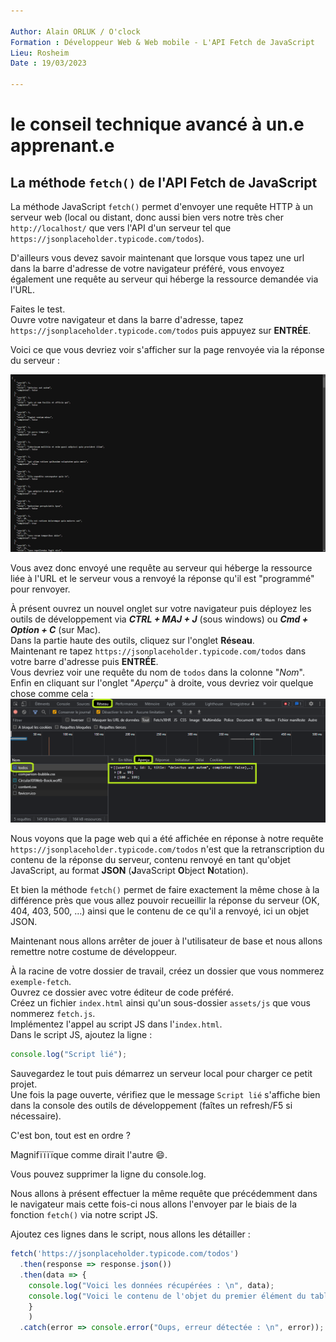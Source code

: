 ```yaml
---

Author: Alain ORLUK / O'clock  
Formation : Développeur Web & Web mobile - L'API Fetch de JavaScript
Lieu: Rosheim
Date : 19/03/2023  

---
```

# **le conseil technique avancé à un.e apprenant.e**

## **La méthode `fetch()` de l'API Fetch de JavaScript**

La méthode JavaScript `fetch()` permet d'envoyer une requête HTTP à un serveur web (local ou distant, donc aussi bien vers notre très cher `http://localhost/` que vers l'API d'un serveur tel que `https://jsonplaceholder.typicode.com/todos`).  

D'ailleurs vous devez savoir maintenant que lorsque vous tapez une url dans la barre d'adresse de votre navigateur préféré, vous envoyez également une requête au serveur qui héberge la ressource demandée via l'URL.  

Faites le test.  
Ouvre votre navigateur et dans la barre d'adresse, tapez `https://jsonplaceholder.typicode.com/todos` puis appuyez sur **ENTRÉE**.

Voici ce que vous devriez voir s'afficher sur la page renvoyée via la réponse du serveur :  

![La réponse à la requête](/assets/img/json_placeholder_result.png)

Vous avez donc envoyé une requête au serveur qui héberge la ressource liée à l'URL et le serveur vous a renvoyé la réponse qu'il est "programmé" pour renvoyer.  

À présent ouvrez un nouvel onglet sur votre navigateur puis déployez les outils de développement via ***CTRL + MAJ + J*** (sous windows) ou ***Cmd + Option + C*** (sur Mac).  
Dans la partie haute des outils, cliquez sur l'onglet **Réseau**.  
Maintenant re tapez `https://jsonplaceholder.typicode.com/todos` dans votre barre d'adresse puis **ENTRÉE**.  
Vous devriez voir une requête du nom de `todos` dans la colonne "*Nom*".  
Enfin en cliquant sur l'onglet "*Aperçu*" à droite, vous devriez voir quelque chose comme cela :  
![Les informations réseau de la requête](/assets/img/json_placeholder_result_reseau.png)

Nous voyons que la page web qui a été affichée en réponse à notre requête `https://jsonplaceholder.typicode.com/todos` n'est que la retranscription du contenu de la réponse du serveur, contenu renvoyé en tant qu'objet JavaScript, au format **JSON** (**J**avaScript **O**bject **N**otation).  

Et bien la méthode `fetch()` permet de faire exactement la même chose à la différence près que vous allez pouvoir recueillir la réponse du serveur (OK, 404, 403, 500, …) ainsi que le contenu de ce qu'il a renvoyé, ici un objet JSON.  

Maintenant nous allons arrêter de jouer à l'utilisateur de base et nous allons remettre notre costume de développeur.  

À la racine de votre dossier de travail, créez un dossier que vous nommerez `exemple-fetch`.  
Ouvrez ce dossier avec votre éditeur de code préféré.  
Créez un fichier `index.html` ainsi qu'un sous-dossier `assets/js` que vous nommerez `fetch.js`.  
Implémentez l'appel au script JS dans l'`index.html`.  
Dans le script JS, ajoutez la ligne :  

```js
console.log("Script lié");
```

Sauvegardez le tout puis démarrez un serveur local pour charger ce petit projet.  
Une fois la page ouverte, vérifiez que le message `Script lié` s'affiche bien dans la console des outils de développement (faîtes un refresh/F5 si nécessaire).  

C'est bon, tout est en ordre ?  

Magnifïïïïque comme dirait l'autre 😄.  

Vous pouvez supprimer la ligne du console.log.  

Nous allons à présent effectuer la même requête que précédemment dans le navigateur mais cette fois-ci nous allons l'envoyer par le biais de la fonction `fetch()` via notre script JS.  

Ajoutez ces lignes dans le script, nous allons les détailler :  

```js
fetch('https://jsonplaceholder.typicode.com/todos')
  .then(response => response.json())
  .then(data => {
    console.log("Voici les données récupérées : \n", data);
    console.log("Voici le contenu de l'objet du premier élément du tableau d'objets : \n", "Id : " ,data[0].id, "\n", "Title : ", data[0].title, "\n", "Completed : ", data[0].completed);
    }
    )
  .catch(error => console.error("Oups, erreur détectée : \n", error));
```
